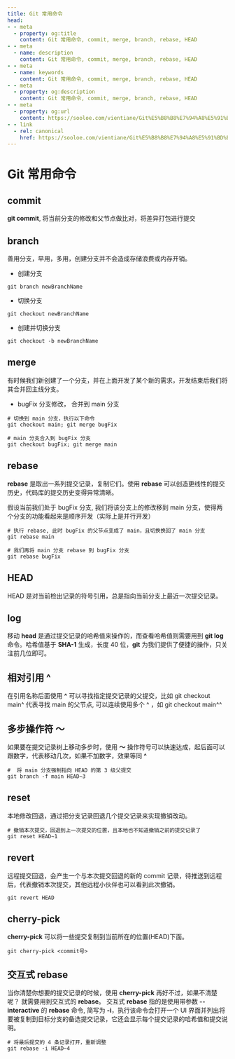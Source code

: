 ```yaml
---
title: Git 常用命令
head:
- - meta
  - property: og:title
    content: Git 常用命令, commit, merge, branch, rebase, HEAD
- - meta
  - name: description
    content: Git 常用命令, commit, merge, branch, rebase, HEAD
- - meta
  - name: keywords
    content: Git 常用命令, commit, merge, branch, rebase, HEAD
- - meta
  - property: og:description
    content: Git 常用命令, commit, merge, branch, rebase, HEAD
- - meta
  - property: og:url
    content: https://sooloe.com/vientiane/Git%E5%B8%B8%E7%94%A8%E5%91%BD%E4%BB%A4
- - link
  - rel: canonical
    href: https://sooloe.com/vientiane/Git%E5%B8%B8%E7%94%A8%E5%91%BD%E4%BB%A4
---
```


# Git 常用命令

## commit 
**git commit**, 将当前分支的修改和父节点做比对，将差异打包进行提交


## branch
善用分支，早用，多用，创建分支并不会造成存储浪费或内存开销。

* 创建分支
```shell
git branch newBranchName
```

* 切换分支
```shell
git checkout newBranchName
```

* 创建并切换分支
```shell
git checkout -b newBranchName
```

## merge
有时候我们新创建了一个分支，并在上面开发了某个新的需求，开发结束后我们将其合并回主线分支。

* bugFix 分支修改， 合并到 main 分支
```shell
# 切换到 main 分支，执行以下命令
git checkout main; git merge bugFix

# main 分支合入到 bugFix 分支
git checkout bugFix; git merge main
```

## rebase
**rebase** 是取出一系列提交记录，复制它们。使用 **rebase** 可以创造更线性的提交历史，代码库的提交历史变得异常清晰。

假设当前我们处于 bugFix 分支, 我们将该分支上的修改移到 main 分支，使得两个分支的功能看起来是顺序开发（实际上是并行开发）
```shell
# 执行 rebase, 此时 bugFix 的父节点变成了 main，且切换换回了 main 分支
git rebase main

# 我们再将 main 分支 rebase 到 bugFix 分支
git rebase bugFix
```

## HEAD
HEAD 是对当前检出记录的符号引用，总是指向当前分支上最近一次提交记录。

## log
移动 **head** 是通过提交记录的哈希值来操作的，而查看哈希值则需要用到 **git log** 命令。哈希值基于 **SHA-1** 生成，长度 40 位，**git** 为我们提供了便捷的操作，只关注前几位即可。

## 相对引用 **^**
在引用名称后面使用 **^** 可以寻找指定提交记录的父提交，比如 git checkout main^ 代表寻找 main 的父节点, 可以连续使用多个 ^ ，如 git checkout main^^ 

## 多步操作符 **～**
如果要在提交记录树上移动多步时，使用 **～** 操作符号可以快速达成，起后面可以跟数字，代表移动几次，如果不加数字，效果等同 **^**
```shell
#  将 main 分支强制指向 HEAD 的第 3 级父提交
git branch -f main HEAD~3
```

## reset
本地修改回退，通过把分支记录回退几个提交记录来实现撤销改动。

```shell
# 撤销本次提交，回退到上一次提交的位置，且本地也不知道撤销之前的提交记录了
git reset HEAD~1
```

## revert
远程提交回退，会产生一个与本次提交回退的新的 commit 记录，待推送到远程后，代表撤销本次提交，其他远程小伙伴也可以看到此次撤销。
```shell
git revert HEAD
```

## cherry-pick
**cherry-pick** 可以将一些提交复制到当前所在的位置(HEAD)下面。
```shell
git cherry-pick <commit号>
```

## 交互式 rebase
当你清楚你想要的提交记录的时候，使用 **cherry-pick** 再好不过，如果不清楚呢？ 就需要用到交互式的 **rebase**。
交互式 **rebase** 指的是使用带参数 **--interactive** 的 **rebase** 命令, 简写为 **-i**，执行该命令会打开一个 UI 界面并列出将要被复制到目标分支的备选提交记录，它还会显示每个提交记录的哈希值和提交说明。
```shell
# 将最后提交的 4 条记录打开，重新调整
git rebase -i HEAD~4
```
    
